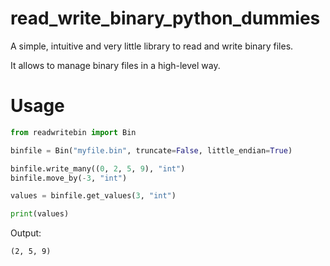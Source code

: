 # read_write_binary_python_dummies
A simple, intuitive and very little library to read and write binary files.

It allows to manage binary files in a high-level way.

# Usage
```python
from readwritebin import Bin

binfile = Bin("myfile.bin", truncate=False, little_endian=True)

binfile.write_many((0, 2, 5, 9), "int")
binfile.move_by(-3, "int")

values = binfile.get_values(3, "int")

print(values)
```

Output:
```
(2, 5, 9)
```

